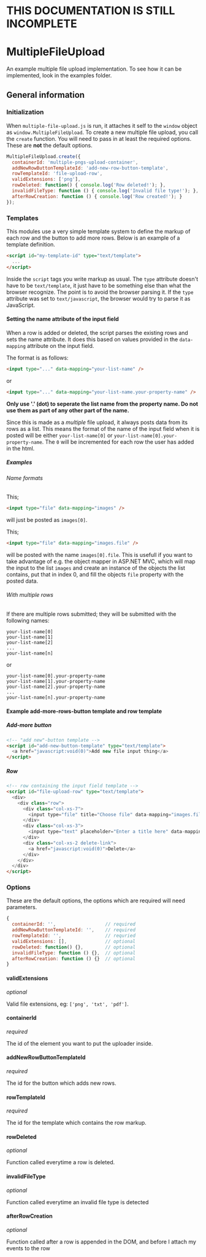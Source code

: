 # THIS DOCUMENTATION IS STILL INCOMPLETE

# MultipleFileUpload

An example multiple file upload implementation.
To see how it can be implemented, look in the examples folder.

## General information

### Initialization
When `multiple-file-upload.js` is run, it attaches it self to the `window` object as `window.MultipleFileUpload`. To create a new multiple file upload, you call the `create` function. You will need to pass in at least the required options.
These are __not__ the default options.

```javascript
MultipleFileUpload.create({
  containerId: 'multiple-pngs-upload-container',                        // required
  addNewRowButtonTemplateId: 'add-new-row-button-template',             // required
  rowTemplateId: 'file-upload-row',                                     // requried
  validExtensions: ['png'],                                             // optional
  rowDeleted: function() { console.log('Row deleted!'); },              // optional
  invalidFileType: function () { console.log('Invalid file type!'); },  // optional
  afterRowCreation: function () { console.log('Row created!'); }        // optional
});
```

### Templates
This modules use a very simple template system to define the markup of each row and the button to add more rows.
Below is an example of a template definition.
```html
<script id="my-template-id" type="text/template">
  ...
</script>
```
Inside the `script` tags you write markup as usual. The `type` attribute doesn't have to be `text/template`, it just have to be something else than what the browser recognize. The point is to avoid the browser parsing it. If the `type` attribute was set to `text/javascript`, the browser would try to parse it as JavaScript.

#### Setting the name attribute of the input field
When a row is added or deleted, the script parses the existing rows and sets the name attribute. It does this based on values provided in the `data-mapping` attribute on the input field.

The format is as follows:
```html
<input type="..." data-mapping="your-list-name" />
```
or
```html
<input type="..." data-mapping="your-list-name.your-property-name" />
```

__Only use '.' (dot) to seperate the list name from the property name. Do not use them as part of any other part of the name.__

Since this is made as a _multiple_ file upload, it always posts data from its rows as a list. This means the format of the name of the input field when it is posted will be either `your-list-name[0]` or `your-list-name[0].your-property-name`. The `0` will be incremented for each row the user has added in the html.

##### Examples
###### Name formats
This;
```html
<input type="file" data-mapping="images" />
```
will just be posted as `images[0]`.

This;
```html
<input type="file" data-mapping="images.file" />
```
will be posted with the name `images[0].file`. This is usefull if you want to take advantage of e.g. the object mapper in ASP.NET MVC, which will map the input to the list `images` and create an instance of the objects the list contains, put that in index 0, and fill the objects `file` property with the posted data.

###### With multiple rows
If there are multiple rows submitted; they will be submitted with the following names:
```text
your-list-name[0]
your-list-name[1]
your-list-name[2]
...
your-list-name[n]
```
or
```text
your-list-name[0].your-property-name
your-list-name[1].your-property-name
your-list-name[2].your-property-name
...
your-list-name[n].your-property-name
```

#### Example add-more-rows-button template and row template
##### Add-more button
```html
<!-- "add new"-button template -->
<script id="add-new-button-template" type="text/template">
  <a href="javascript:void(0)">Add new file input thing</a>
</script>
```
##### Row
```html
<!-- row containing the input field template -->
<script id="file-upload-row" type="text/template">
  <div>
    <div class="row">
      <div class="col-xs-7">
        <input type="file" title="Choose file" data-mapping="images.file" />
      </div>
      <div class="col-xs-3">
        <input type="text" placeholder="Enter a title here" data-mapping="images.title" />
      </div>
      <div class="col-xs-2 delete-link">
        <a href="javascript:void(0)">Delete</a>
      </div>
    </div>
  </div>
</script>
```

### Options
These are the default options, the options which are required will need parameters.
```javascript
{
  containerId: '',                  // required
  addNewRowButtonTemplateId: '',    // required
  rowTemplateId: '',                // requried
  validExtensions: [],              // optional
  rowDeleted: function() {},        // optional
  invalidFileType: function () {},  // optional
  afterRowCreation: function () {}  // optional
}
```

#### validExtensions
_optional_

Valid file extensions, eg: `['png', 'txt', 'pdf']`.

#### containerId
_required_

The id of the element you want to put the uploader inside.

#### addNewRowButtonTemplateId
_required_

The id for the button which adds new rows.

#### rowTemplateId
_required_

The id for the template which contains the row markup.

#### rowDeleted
_optional_

Function called everytime a row is deleted.

#### invalidFileType
_optional_

Function called everytime an invalid file type is detected

#### afterRowCreation
_optional_

Function called after a row is appended in the DOM, and before I attach my events to the row
